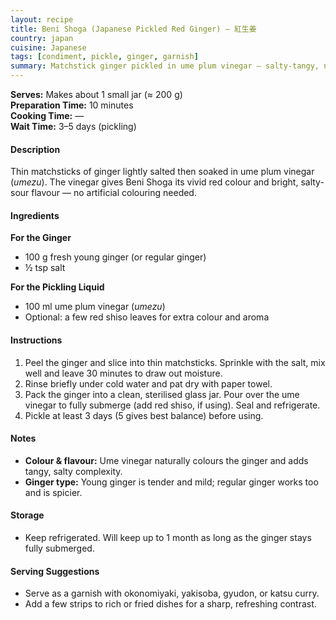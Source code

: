 ```yaml
---
layout: recipe
title: Beni Shoga (Japanese Pickled Red Ginger) — 紅生姜
country: japan
cuisine: Japanese
tags: [condiment, pickle, ginger, garnish]
summary: Matchstick ginger pickled in ume plum vinegar — salty-tangy, neon red, and the classic garnish for yakisoba, okonomiyaki, gyudon and katsu curry.
---
```

<div class="recipe-meta">
  <strong>Serves:</strong> Makes about 1 small jar (≈ 200 g)<br>
  <strong>Preparation Time:</strong> 10 minutes<br>
  <strong>Cooking Time:</strong> —<br>
  <strong>Wait Time:</strong> 3–5 days (pickling)<br>
</div>

<h4>Description</h4>
<p>Thin matchsticks of ginger lightly salted then soaked in ume plum vinegar (<em>umezu</em>). The vinegar gives Beni Shoga its vivid red colour and bright, salty-sour flavour — no artificial colouring needed.</p>

<h4>Ingredients</h4>
<p><strong>For the Ginger</strong></p>
<ul>
<li>100 g fresh young ginger (or regular ginger)</li>
<li>½ tsp salt</li>
</ul>
<p><strong>For the Pickling Liquid</strong></p>
<ul>
<li>100 ml ume plum vinegar (<em>umezu</em>)</li>
<li>Optional: a few red shiso leaves for extra colour and aroma</li>
</ul>

<h4>Instructions</h4>
<ol>
<li>Peel the ginger and slice into thin matchsticks. Sprinkle with the salt, mix well and leave 30 minutes to draw out moisture.</li>
<li>Rinse briefly under cold water and pat dry with paper towel.</li>
<li>Pack the ginger into a clean, sterilised glass jar. Pour over the ume vinegar to fully submerge (add red shiso, if using). Seal and refrigerate.</li>
<li>Pickle at least 3 days (5 gives best balance) before using.</li>
</ol>

<h4>Notes</h4>
<ul>
<li><strong>Colour & flavour:</strong> Ume vinegar naturally colours the ginger and adds tangy, salty complexity.</li>
<li><strong>Ginger type:</strong> Young ginger is tender and mild; regular ginger works too and is spicier.</li>
</ul>

<h4>Storage</h4>
<ul>
<li>Keep refrigerated. Will keep up to 1 month as long as the ginger stays fully submerged.</li>
</ul>

<h4>Serving Suggestions</h4>
<ul>
<li>Serve as a garnish with okonomiyaki, yakisoba, gyudon, or katsu curry.</li>
<li>Add a few strips to rich or fried dishes for a sharp, refreshing contrast.</li>
</ul>
